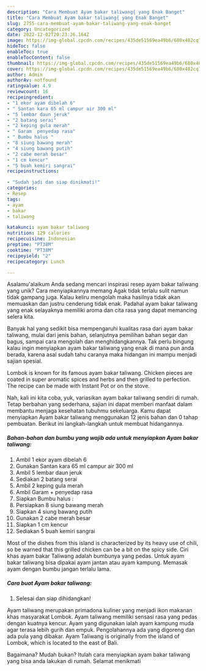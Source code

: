 ```yaml
---
description: "Cara Membuat Ayam bakar taliwang{ yang Enak Banget"
title: "Cara Membuat Ayam bakar taliwang{ yang Enak Banget"
slug: 2755-cara-membuat-ayam-bakar-taliwang-yang-enak-banget
category: Uncategorized
date: 2022-12-02T20:23:26.164Z
image: https://img-global.cpcdn.com/recipes/435de51569ea49b6/680x482cq70/ayam-bakar-taliwang-foto-resep-utama.jpg
hideToc: false
enableToc: true
enableTocContent: false
thumbnail: https://img-global.cpcdn.com/recipes/435de51569ea49b6/680x482cq70/ayam-bakar-taliwang-foto-resep-utama.jpg
cover: https://img-global.cpcdn.com/recipes/435de51569ea49b6/680x482cq70/ayam-bakar-taliwang-foto-resep-utama.jpg
author: Admin
authorAv: notfound
ratingvalue: 4.9
reviewcount: 16
recipeingredient:
- "1 ekor ayam dibelah 6"
- " Santan kara 65 ml campur air 300 ml"
- "5 lembar daun jeruk"
- "2 batang serai"
- "2 keping gula merah"
- " Garam  penyedap rasa"
- " Bumbu halus "
- "8 siung bawang merah"
- "4 siung bawang putih"
- "2 cabe merah besar"
- "1 cm kencur"
- "5 buah kemiri sangrai"
recipeinstructions:

- "Sudah jadi dan siap dinikmati!"
categories:
- Resep
tags:
- ayam
- bakar
- taliwang

katakunci: ayam bakar taliwang 
nutrition: 129 calories
recipecuisine: Indonesian
preptime: "PT38M"
cooktime: "PT38M"
recipeyield: "2"
recipecategory: Lunch

---
```



Asalamu'alaikum Anda sedang mencari inspirasi resep ayam bakar taliwang yang unik? Cara menyiapkannya memang Agak tidak terlalu sulit namun tidak gampang juga. Kalau keliru mengolah maka hasilnya tidak akan memuaskan dan justru cenderung tidak enak. Padahal ayam bakar taliwang yang enak selayaknya memiliki aroma dan cita rasa yang dapat memancing selera kita.


Banyak hal yang sedikit bisa mempengaruhi kualitas rasa dari ayam bakar taliwang, mulai dari jenis bahan, selanjutnya pemilihan bahan segar dan bagus, sampai cara mengolah dan menghidangkannya. Tak perlu bingung kalau ingin menyiapkan ayam bakar taliwang yang enak di mana pun anda berada, karena asal sudah tahu caranya maka hidangan ini mampu menjadi sajian spesial.

Lombok is known for its famous ayam bakar taliwang. Chicken pieces are coated in super aromatic spices and herbs and then grilled to perfection. The recipe can be made with Instant Pot or on the stove.


Nah, kali ini kita coba, yuk, variasikan ayam bakar taliwang sendiri di rumah. Tetap berbahan yang sederhana, sajian ini dapat memberi manfaat dalam membantu menjaga kesehatan tubuhmu sekeluarga. Kamu dapat menyiapkan Ayam bakar taliwang menggunakan 12 jenis bahan dan 0 tahap pembuatan. Berikut ini langkah-langkah untuk membuat hidangannya.

<!--inarticleads1-->

##### Bahan-bahan dan bumbu yang wajib ada untuk menyiapkan Ayam bakar taliwang:

1. Ambil 1 ekor ayam dibelah 6
1. Gunakan  Santan kara 65 ml campur air 300 ml
1. Ambil 5 lembar daun jeruk
1. Sediakan 2 batang serai
1. Ambil 2 keping gula merah
1. Ambil  Garam + penyedap rasa
1. Siapkan  Bumbu halus :
1. Persiapkan 8 siung bawang merah
1. Siapkan 4 siung bawang putih
1. Gunakan 2 cabe merah besar
1. Siapkan 1 cm kencur
1. Sediakan 5 buah kemiri sangrai


Most of the dishes from this island is characterized by its heavy use of chili, so be warned that this grilled chicken can be a bit on the spicy side. Ciri khas ayam bakar Taliwang adalah bumbunya yang pedas. Untuk ayam bakar taliwang bisa dipakai ayam jantan atau ayam kampung. Memasak ayam dengan bumbu jangan terlalu lama. 

<!--inarticleads2-->

##### Cara buat Ayam bakar taliwang:


1. Selesai dan siap dihidangkan!

Ayam taliwang merupakan primadona kuliner yang menjadi ikon makanan khas masyarakat Lombok. Ayam taliwang memiliki sensasi rasa yang pedas dengan kuatnya kencur. Ayam yang digunakan ialah ayam kampung muda agar terasa lebih gurih dan empuk. Pengolahannya ada yang digoreng dan ada pula yang dibakar. Ayam Taliwang is originally from the island of Lombok, which is located to the east of Bali. 

Bagaimana? Mudah bukan? Itulah cara menyiapkan ayam bakar taliwang yang bisa anda lakukan di rumah. Selamat menikmati
